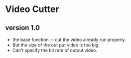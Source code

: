 # Video Cutter

## version 1.0

* the base function -- cut the video already run properly.
* But the size of the out put video is too big.
* Can't specify the bit rate of output video.

